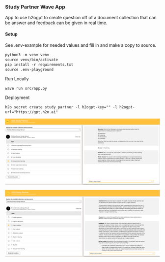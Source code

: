 ### Study Partner Wave App
App to use h2ogpt to create question off of a document collection that can be answer and feedback can be given in real time. 

#### Setup
See .env-example for needed values and fill in and make a copy to source.

````commandline
python3 -m venv venv
source venv/bin/activate
pip install -r requirements.txt
source .env-playground
````

Run Locally
```commandline
wave run src/app.py
```


Deployment
```commandline
h2o secret create study_partner -l h2ogpt-key="" -l h2ogpt-url="https://gpt.h2o.ai"
```

![Example1](static/screenshot-1.png)

![Example2](static/screenshot-2.png)
